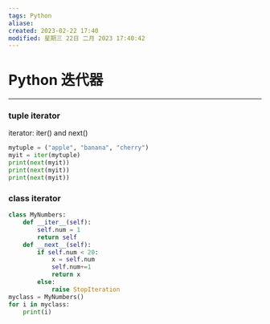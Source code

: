 ```yaml
---
tags: Python 
aliase: 
created: 2023-02-22 17:40
modified: 星期三 22日 二月 2023 17:40:42
---
```


# Python 迭代器
***

### tuple iterator
iterator: iter() and next()
```python
mytuple = ("apple", "banana", "cherry")
myit = iter(mytuple)
print(next(myit))
print(next(myit))
print(next(myit))
```

### class iterator

```python
class MyNumbers:
    def __iter__(self):
        self.num = 1
        return self
    def __next__(self):
        if self.num < 20:
            x = self.num
            self.num+=1
            return x
        else:
            raise StopIteration       
myclass = MyNumbers()
for i in myclass:
    print(i)
```

